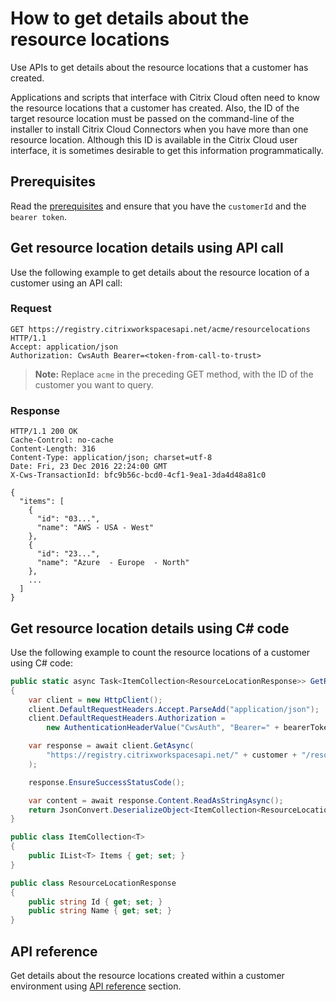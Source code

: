 # How to get details about the resource locations

Use APIs to get details about the resource locations that a customer has created.

Applications and scripts that interface with Citrix Cloud often need to know the resource locations that a customer has created. Also, the ID of the target resource location must be passed on the command-line of the installer to install Citrix Cloud Connectors when you have more than one resource location. Although this ID is available in the Citrix Cloud user interface, it is sometimes desirable to get this information programmatically.

## Prerequisites

Read the [prerequisites](/citrix-cloud/citrix-cloud-api/docs/getting-started#prerequisites-to-use-citrix-cloud-services-apis) and ensure that you have the `customerId` and the `bearer token`.

## Get resource location details using API call

Use the following example to get details about the resource location of a customer using an API call:

### Request

```HTTP
GET https://registry.citrixworkspacesapi.net/acme/resourcelocations HTTP/1.1
Accept: application/json
Authorization: CwsAuth Bearer=<token-from-call-to-trust>
```

>**Note:** Replace `acme` in the preceding GET method, with the ID of the customer you want to query.

### Response

```HTTP
HTTP/1.1 200 OK
Cache-Control: no-cache
Content-Length: 316
Content-Type: application/json; charset=utf-8
Date: Fri, 23 Dec 2016 22:24:00 GMT
X-Cws-TransactionId: bfc9b56c-bcd0-4cf1-9ea1-3da4d48a81c0

{
  "items": [
    {
      "id": "03...",
      "name": "AWS - USA - West"
    },
    {
      "id": "23...",
      "name": "Azure  - Europe  - North"
    },
    ...
  ]
}
```

## Get resource location details using C\# code

Use the following example to count the resource locations of a customer using C# code:

``` csharp
public static async Task<ItemCollection<ResourceLocationResponse>> GetResourceLocations(string bearerToken, string customer)
{
    var client = new HttpClient();
    client.DefaultRequestHeaders.Accept.ParseAdd("application/json");
    client.DefaultRequestHeaders.Authorization =
        new AuthenticationHeaderValue("CwsAuth", "Bearer=" + bearerToken);

    var response = await client.GetAsync(
        "https://registry.citrixworkspacesapi.net/" + customer + "/resourcelocations"
    );

    response.EnsureSuccessStatusCode();

    var content = await response.Content.ReadAsStringAsync();
    return JsonConvert.DeserializeObject<ItemCollection<ResourceLocationResponse>>(content);
}

public class ItemCollection<T>
{
    public IList<T> Items { get; set; }
}

public class ResourceLocationResponse
{
    public string Id { get; set; }
    public string Name { get; set; }
}
```

## API reference

Get details about the resource locations created within a customer environment using [API reference](/citrix-cloud/citrix-cloud-api/docs/api-overview) section.